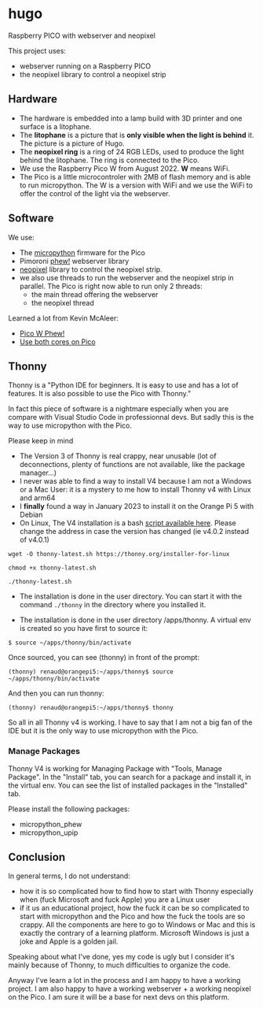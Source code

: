 # hugo

Raspberry PICO with webserver and neopixel

This project uses:  
* webserver running on a Raspberry PICO
* the neopixel library to control a neopixel strip


## Hardware

* The hardware is embedded into a lamp build with 3D printer and one surface is a litophane.
* The **litophane** is a picture that is **only visible when the light is behind** it. The picture is a picture of Hugo.
* The **neopixel ring** is a ring of 24 RGB LEDs, used to produce the light behind the litophane. The ring is connected to the Pico.
* We use the Raspberry Pico W from August 2022. **W** means WiFi.
* The Pico is a little microcontroler with 2MB of flash memory and is able to run micropython. The W is a version with WiFi and we use the WiFi to offer the control of the light via the webserver.


## Software

We use:
* The [micropython](micropython.org/) firmware for the Pico
* Pimoroni [phew!](https://github.com/pimoroni/phew) webserver library
* [neopixel](https://github.com/micropython/micropython/blob/master/docs/esp8266/tutorial/neopixel.rst) library to control the neopixel strip.
* we also use threads to run the webserver and the neopixel strip in parallel. The Pico is right now able to run only 2 threads:
    * the main thread offering the webserver
    * the neopixel thread

Learned a lot from Kevin McAleer:
* [Pico W Phew!](https://www.youtube.com/watch?v=0sPPxIq4hg8)
* [Use both cores on Pico](https://www.youtube.com/watch?v=QeDnjcdGrpY&t=1995s)


## Thonny

Thonny is a "Python IDE for beginners. It is easy to use and has a lot of features. It is also possible to use the Pico with Thonny."

In fact this piece of software is a nightmare especially when you are compare with Visual Studio Code in professionnal devs. But sadly this is the way to use micropython with the Pico.

Please keep in mind
* The Version 3 of Thonny is real crappy, near unusable (lot of deconnections, plenty of functions are not available, like the package manager...)
* I never was able to find a way to install V4 because I am not a Windows or a Mac User: it is a mystery to me how to install Thonny v4 with Linux and arm64
* I **finally** found a way in January 2023 to install it on the Orange Pi 5 with Debian
* On Linux, The V4 installation is a bash [script available here](https://github.com/thonny/thonny/releases/tag/v4.0.1). Please change the address in case the version has changed (ie v4.0.2 instead of v4.0.1)


`wget -O thonny-latest.sh https://thonny.org/installer-for-linux`

`chmod +x thonny-latest.sh`

`./thonny-latest.sh`

* The installation is done in the user directory. You can start it with the command `./thonny` in the directory where you installed it.

* The installation is done in the user directory /apps/thonny. A virtual env is created so you have first to source it:

`$ source ~/apps/thonny/bin/activate`

Once sourced, you can see (thonny) in front of the prompt:

`(thonny) renaud@orangepi5:~/apps/thonny$ source ~/apps/thonny/bin/activate`

And then you can run thonny:

`(thonny) renaud@orangepi5:~/apps/thonny$ thonny`

So all in all Thonny v4 is working. I have to say that I am not a big fan of the IDE but it is the only way to use micropython with the Pico.


### Manage Packages

Thonny V4 is working for Managing Package with "Tools, Manage Package". In the "Install" tab, you can search for a package and install it, in the virtual env. You can see the list of installed packages in the "Installed" tab.

Please install the following packages:
* micropython_phew
* micropython_upip

## Conclusion

In general terms, I do not understand:
* how it is so complicated how to find how to start with Thonny especially when (fuck Microsoft and fuck Apple) you are a Linux user
* if it us an educational project, how the fuck it can be so complicated to start with micropython and the Pico and how the fuck the tools are so crappy. All the components are here to go to Windows or Mac and this is exactly the contrary of a learning platform. Microsoft Windows is just a joke and Apple is a golden jail.

Speaking about what I've done, yes my code is ugly but I consider it's mainly because of Thonny, to much difficulties to organize the code.

Anyway I've learn a lot in the process and I am happy to have a working project. I am also happy to have a working webserver + a working neopixel on the Pico. I am sure it will be a base for next devs on this platform.


